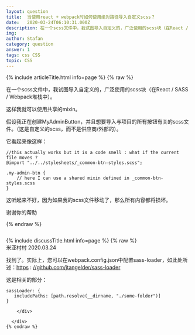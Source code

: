 ```yaml
---
layout: question
title:  当使用react + webpack时如何使用绝对路径导入自定义scss？
date:   2020-03-24T06:10:31.000Z
description: 在一个scss文件中，我试图导入自定义的，广泛使用的scss块（在React / SASS / Webpack堆栈中）。这样我就可以使用共享的mixi...
img: 
author: Stafan
category: question
answer: 1
tags: css CSS
topic: CSS
---
```

<div class="article-root">
  <div class="article">
    {% include articleTitle.html info=page %}
    {% raw %}
    <div class="article-content"><p><font style="vertical-align: inherit;"><font style="vertical-align: inherit;">在一个scss文件中，我试图导入自定义的，广泛使用的scss块（在React / SASS / Webpack堆栈中）。</font></font></p>

<p><font style="vertical-align: inherit;"><font style="vertical-align: inherit;">这样我就可以使用共享的mixin。</font></font></p>

<p><font style="vertical-align: inherit;"><font style="vertical-align: inherit;">假设我正在创建MyAdminButton，并且想要导入与项目的所有按钮有关的scss文件。</font><font style="vertical-align: inherit;">（这是自定义的scss，而不是供应商/外部的）。</font></font></p>

<p><font style="vertical-align: inherit;"><font style="vertical-align: inherit;">它看起来像这样： </font></font></p>

<pre><code>//this actually works but it is a code smell : what if the current file moves ?<font></font>
@import "../../stylesheets/_common-btn-styles.scss";<font></font>
<font></font>
.my-admin-btn {<font></font>
    // here I can use a shared mixin defined in _common-btn-styles.scss<font></font>
}<font></font>
</code></pre>

<p><font style="vertical-align: inherit;"><font style="vertical-align: inherit;">这听起来不好，因为如果我的scss文件移动了，那么所有内容都将损坏。</font></font></p>

<p><font style="vertical-align: inherit;"><font style="vertical-align: inherit;">谢谢你的帮助</font></font></p></div>
    {% endraw %}
  </div>
  <p style="height: 0;width:0;overflow: hidden;"> 第3347篇《当使用react + webpack时如何使用绝对路径导入自定义scss？》来自Winter(https://github.com/aiyld/aiyld.github.io)的站点</p>
  <div class="discuss-wrapper">
    {% include discussTitle.html info=page %}
    {% raw %}
    <div class="discuss-item">
        <div class="discuss-parent">
          <div class="discuss-meta">
            <span class="discuss-user">米亚村村</span>
            <span class="discuss-time">2020.03.24</span>
          </div>
          <div class="discuss-comment"><p><font style="vertical-align: inherit;"><font style="vertical-align: inherit;">找到了。</font><font style="vertical-align: inherit;">实际上，您可以在webpack.config.json中配置sass-loader，如此处所述：</font><a href="https://github.com/jtangelder/sass-loader"><font style="vertical-align: inherit;">https</font></a><font style="vertical-align: inherit;"> : </font></font><a href="https://github.com/jtangelder/sass-loader"><font style="vertical-align: inherit;"><font style="vertical-align: inherit;">//github.com/jtangelder/sass-loader</font></font></a></p>

<p><font style="vertical-align: inherit;"><font style="vertical-align: inherit;">这是相关的部分：</font></font></p>

<pre><code>sassLoader: {<font></font>
   includePaths: [path.resolve(__dirname, "./some-folder")]<font></font>
}<font></font>
</code></pre></div>
        </div>
        
      </div>
    {% endraw %}
  </div>
<div>
